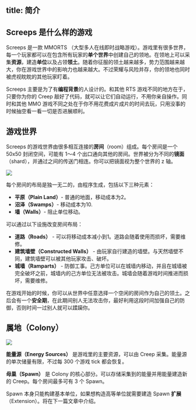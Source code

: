 title: 简介
---

## Screeps 是什么样的游戏

Screeps 是一款 MMORTS （大型多人在线即时战略游戏）。游戏里有很多世界，每一个玩家都可以在包含所有玩家的**单个世界**中创建自己的领地。在领地上可以采集**资源**，建造**单位**以及占领**领土**。随着你征服的领土越来越多，势力范围越来越大，你在游戏世界中的影响力也越来越大。不过荣耀与风险并存，你的领地也同时被虎视眈眈的其他玩家盯着。

Screeps 主要是为了有**编程背景**的人设计的。和其他 RTS 游戏不同的地方在于，只要你为你的 Creep 敲好了代码，就可以让它们自动运行，不用你亲自操作。同时和其他 MMO 游戏不同之处在于你不用花费成片成片的时间去玩，只用没事的时候抽空看一看一切是否进展顺利。

## 游戏世界

Screeps 的游戏世界由很多相互连接的**房间**（room）组成。每个房间是一个 50x50 封闭空间，可能有 1～4 个出口通向其他的房间。世界被分为不同的**镜面**（shard），并通过之间的传送门相连。你可以把镜面视为整个世界的 z 轴。

![](img/shards.png)

每个房间的布局是独一无二的，由程序生成，包括以下三种元素：

* **平原（Plain Land）**- 普通的地面，移动成本为2。
* **沼泽（Swamps）**- 移动成本为10.
* **墙（Walls）**- 阻止单位移动。

可以通过以下设施改变房间布局：

* **道路（Roads）** - 可以将移动成本减小到1。道路会随着使用而损坏，需要维修。
* **建筑墙壁（Constructed Walls）** - 由玩家自行建造的墙壁。与天然墙壁不同，建筑墙壁可以被其他玩家攻击、破坏。
* **城墙（Ramparts）** - 防御工事。己方单位可以在城墙内移动，并且在城墙被完全破坏之前，城墙内的己方单位无法被攻击。城墙会随着游戏时间推进而损坏，需要维修。

在游戏开始的时候，你可以从世界中任意选择一个空闲的房间作为自己的领土。之后会有一个**安全期**，在此期间别人无法攻击你，最好利用这段时间加强自己的防御，否则时间一过别人就可以蹂躏你。

## 属地（Colony）

**![](img/colony-center.png)**

**能量源（Energy Sources）** 是游戏里的主要资源，可以由 Creep 采集。能量源的单次储量有限，不过每 300 个游戏 tick 都会恢复。

**母巢（Spawn）** 是 Colony 的核心部分。可以存储采集到的能量并用能量建造新的 Creep。每个房间最多可有 3 个 Spawn。

Spawn 本身只能构建基本单位，如果想构造高等单位就需要建造 Spawn **扩展**（Extension）。将在下一篇文章中介绍。
